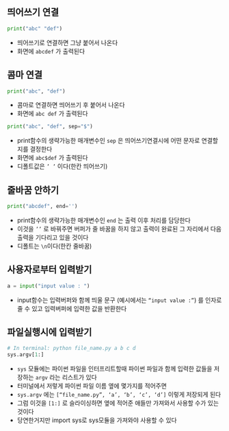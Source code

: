 ## 띄어쓰기 연결

```python
print("abc" "def")
```

- 띄어쓰기로 연결하면 그냥 붙어서 나온다
- 화면에 `abcdef` 가 출력된다

## 콤마 연결

```python
print("abc", "def")
```

- 콤마로 연결하면 띄어쓰기 후 붙어서 나온다
- 화면에 `abc def` 가 출력된다

```python
print("abc", "def", sep="$")
```

- print함수의 생략가능한 매개변수인 `sep` 은 띄어쓰기연결시에 어떤 문자로 연결할지를 결정한다
- 화면에 `abc$def` 가 출력된다
- 디폴트값은 `’ ’` 이다(한칸 띄어쓰기)

## 줄바꿈 안하기

```python
print("abcdef", end='')
```

- print함수의 생략가능한 매개변수인 `end` 는 출력 이후 처리를 담당한다
- 이것을 `’’` 로 바꿔주면 버퍼가 줄 바꿈을 하지 않고 출력이 완료된 그 자리에서 다음 출력을 기다리고 있을 것이다
- 디폴트는 `\n`이다(한칸 줄바꿈)

## 사용자로부터 입력받기

```python
a = input("input value : ")
```

- input함수는 입력버퍼와 함께 띄울 문구 (예시에서는 `“input value :”`) 를 인자로 줄 수 있고 입력버퍼에 입력한 값을 반환한다

## 파일실행시에 입력받기

```python
# In terminal: python file_name.py a b c d
sys.argv[1:]
```

- `sys` 모듈에는 파이썬 파일을 인터프리트할때 파이썬 파일과 함께 입력한 값들을 저장하는 `argv` 라는 리스트가 있다
- 터미널에서 저렇게 파이썬 파일 이름 옆에 몇가지를 적어주면
- `sys.argv` 에는 `[“file_name.py”, ‘a’, ‘b’, ‘c’, ‘d’]` 이렇게 저장되게 된다
- 그럼 이것을 `[1:]` 로 슬라이싱하면 옆에 적어준 애들만 가져와서 사용할 수가 있는 것이다
- 당연한거지만 import sys로 sys모듈을 가져와야 사용할 수 있다